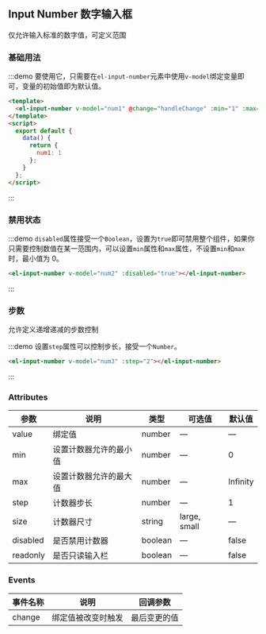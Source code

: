 <script>
  export default {
    data() {
      return {
        num1: 1,
        num2: 1,
        num3: 5
      }
    },
    methods: {
      handleChange(value) {
        console.log(value);
      }
    }
  };
</script>
<style>
  .demo-box.demo-input-number {
    .el-input-number + .el-input-number {
      margin-left: 10px;
    }
  }
</style>

## Input Number 数字输入框

仅允许输入标准的数字值，可定义范围

### 基础用法

:::demo 要使用它，只需要在`el-input-number`元素中使用`v-model`绑定变量即可，变量的初始值即为默认值。
```html
<template>
  <el-input-number v-model="num1" @change="handleChange" :min="1" :max="10"></el-input-number>
</template>
<script>
  export default {
    data() {
      return {
        num1: 1
      };
    }
  };
</script>
```
:::

### 禁用状态

:::demo `disabled`属性接受一个`Boolean`，设置为`true`即可禁用整个组件，如果你只需要控制数值在某一范围内，可以设置`min`属性和`max`属性，不设置`min`和`max`时，最小值为 0。

```html
<el-input-number v-model="num2" :disabled="true"></el-input-number>
```
:::

### 步数

允许定义递增递减的步数控制

:::demo 设置`step`属性可以控制步长，接受一个`Number`。

```html
<el-input-number v-model="num3" :step="2"></el-input-number>
```
:::

### Attributes
| 参数      | 说明          | 类型      | 可选值                           | 默认值  |
|----------|-------------- |----------|--------------------------------  |-------- |
| value    | 绑定值         | number | — | — |
| min      | 设置计数器允许的最小值 | number | — | 0 |
| max      | 设置计数器允许的最大值 | number | — | Infinity |
| step     | 计数器步长           | number   | — | 1 |
| size     | 计数器尺寸           | string   | large, small | — |
| disabled | 是否禁用计数器        | boolean | — | false |
| readonly | 是否只读输入栏        | boolean | — | false |

### Events
| 事件名称 | 说明 | 回调参数 |
|---------|--------|---------|
| change | 绑定值被改变时触发 | 最后变更的值 |
